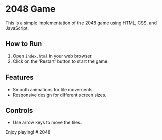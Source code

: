 # 2048 Game

This is a simple implementation of the 2048 game using HTML, CSS, and JavaScript.

## How to Run
1. Open `index.html` in your web browser.
2. Click on the 'Restart' button to start the game.

## Features
- Smooth animations for tile movements.
- Responsive design for different screen sizes.

## Controls
- Use arrow keys to move the tiles.

Enjoy playing!
#   2 0 4 8  
 